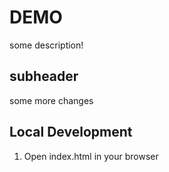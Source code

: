 # DEMO

some description!


## subheader

some more changes

## Local Development

1. Open index.html in your browser